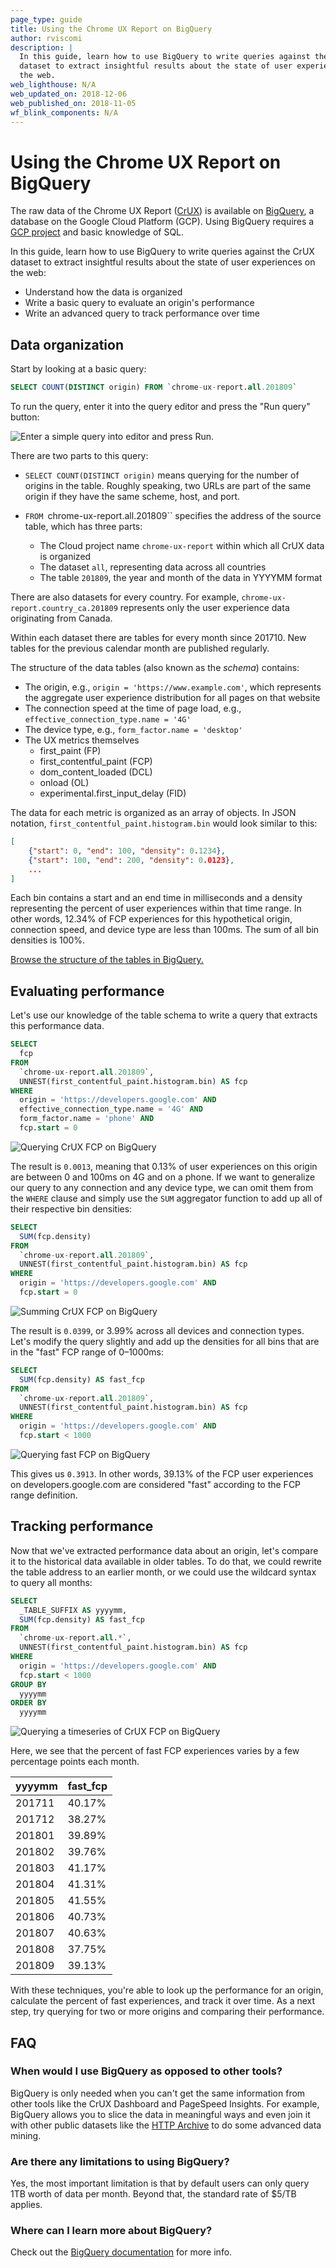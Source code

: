 ```yaml
---
page_type: guide
title: Using the Chrome UX Report on BigQuery
author: rviscomi
description: |
  In this guide, learn how to use BigQuery to write queries against the CrUX 
  dataset to extract insightful results about the state of user experiences on 
  the web.
web_lighthouse: N/A
web_updated_on: 2018-12-06
web_published_on: 2018-11-05
wf_blink_components: N/A
---
```


# Using the Chrome UX Report on BigQuery

The raw data of the Chrome UX Report 
([CrUX](https://developers.google.com/web/tools/chrome-user-experience-report/)) 
is available on 
[BigQuery](https://console.cloud.google.com/bigquery?p=chrome-ux-report), a 
database on the Google Cloud Platform (GCP). Using BigQuery requires a 
[GCP project](https://developers.google.com/web/tools/chrome-user-experience-report/getting-started#getting-started) 
and basic knowledge of SQL.

In this guide, learn how to use BigQuery to write queries against the CrUX 
dataset to extract insightful results about the state of user experiences on 
the web:

- Understand how the data is organized
- Write a basic query to evaluate an origin's performance
- Write an advanced query to track performance over time

## Data organization

Start by looking at a basic query:

```sql
SELECT COUNT(DISTINCT origin) FROM `chrome-ux-report.all.201809`
```

To run the query, enter it into the query editor and press the 
"Run query" button:

<img class="screenshot" src="./bigquery.png" alt="Enter a simple query into editor and press Run.">

There are two parts to this query:

- `SELECT COUNT(DISTINCT origin)` means querying for the number of origins in 
the table. Roughly speaking, two URLs are part of the same origin if they have 
the same scheme, host, and port.

- `FROM `chrome-ux-report.all.201809`` specifies the address of the source 
table, which has three parts:
  - The Cloud project name `chrome-ux-report` within which all CrUX data is organized
  - The dataset `all`, representing data across all countries
  - The table `201809`, the year and month of the data in YYYYMM format

There are also datasets for every country. For example, 
`chrome-ux-report.country_ca.201809` represents only the user experience data 
originating from Canada.

Within each dataset there are tables for every month since 201710. New tables 
for the previous calendar month are published regularly.

The structure of the data tables (also known as the _schema_) contains:

- The origin, e.g., `origin = 'https://www.example.com'`, which represents the 
aggregate user experience distribution for all pages on that website
- The connection speed at the time of page load, e.g., 
`effective_connection_type.name = '4G'`
- The device type, e.g., `form_factor.name = 'desktop'`
- The UX metrics themselves
  - first_paint (FP)
  - first_contentful_paint (FCP)
  - dom_content_loaded (DCL)
  - onload (OL)
  - experimental.first_input_delay (FID)

The data for each metric is organized as an array of objects. In JSON notation, 
`first_contentful_paint.histogram.bin` would look similar to this:

```json
[
	{"start": 0, "end": 100, "density": 0.1234},
	{"start": 100, "end": 200, "density": 0.0123},
	...
]
```

Each bin contains a start and an end time in milliseconds and a density 
representing the percent of user experiences within that time range. In other 
words, 12.34% of FCP experiences for this hypothetical origin, connection speed, 
and device type are less than 100ms. The sum of all bin densities is 100%.

[Browse the structure of the tables in BigQuery.](https://bigquery.cloud.google.com/table/chrome-ux-report:all.201809?tab=preview)

## Evaluating performance

Let's use our knowledge of the table schema to write a query that extracts this 
performance data.

```sql
SELECT
  fcp
FROM
  `chrome-ux-report.all.201809`,
  UNNEST(first_contentful_paint.histogram.bin) AS fcp
WHERE
  origin = 'https://developers.google.com' AND
  effective_connection_type.name = '4G' AND
  form_factor.name = 'phone' AND
  fcp.start = 0
```

<img class="screenshot" src="./bigquery_fcp.png" alt="Querying CrUX FCP on BigQuery">

The result is `0.0013`, meaning that 0.13% of user experiences on this origin 
are between 0 and 100ms on 4G and on a phone. If we want to generalize our 
query to any connection and any device type, we can omit them from the `WHERE` 
clause and simply use the `SUM` aggregator function to add up all of their 
respective bin densities:

```sql
SELECT
  SUM(fcp.density)
FROM
  `chrome-ux-report.all.201809`,
  UNNEST(first_contentful_paint.histogram.bin) AS fcp
WHERE
  origin = 'https://developers.google.com' AND
  fcp.start = 0
```

<img class="screenshot" src="./bigquery_fcp_sum.png" alt="Summing CrUX FCP on BigQuery">

The result is `0.0399`, or 3.99% across all devices and connection types. 
Let's modify the query slightly and add up the densities for all bins that are 
in the "fast" FCP range of 0–1000ms:

```sql
SELECT
  SUM(fcp.density) AS fast_fcp
FROM
  `chrome-ux-report.all.201809`,
  UNNEST(first_contentful_paint.histogram.bin) AS fcp
WHERE
  origin = 'https://developers.google.com' AND
  fcp.start < 1000
```

<img class="screenshot" src="./bigquery_fast_fcp.png" alt="Querying fast FCP on BigQuery">

This gives us `0.3913`. In other words, 39.13% of the FCP user experiences on 
developers.google.com are considered "fast" according to the FCP range 
definition.

## Tracking performance

Now that we've extracted performance data about an origin, let's compare it to 
the historical data available in older tables. To do that, we could rewrite the 
table address to an earlier month, or we could use the wildcard syntax to query 
all months:

```sql
SELECT
  _TABLE_SUFFIX AS yyyymm,
  SUM(fcp.density) AS fast_fcp
FROM
  `chrome-ux-report.all.*`,
  UNNEST(first_contentful_paint.histogram.bin) AS fcp
WHERE
  origin = 'https://developers.google.com' AND
  fcp.start < 1000
GROUP BY
  yyyymm
ORDER BY
  yyyymm
```

<img class="screenshot" src="./bigquery_timeseries.png" alt="Querying a timeseries of CrUX FCP on BigQuery">

Here, we see that the percent of fast FCP experiences varies by a few percentage 
points each month.

yyyymm | fast_fcp
-- | --
201711 | 40.17%
201712 | 38.27%
201801 | 39.89%
201802 | 39.76%
201803 | 41.17%
201804 | 41.31%
201805 | 41.55%
201806 | 40.73%
201807 | 40.63%
201808 | 37.75%
201809 | 39.13%

With these techniques, you're able to look up the performance for an origin, 
calculate the percent of fast experiences, and track it over time. 
As a next step, try querying for two or more origins and comparing their 
performance.

## FAQ

### When would I use BigQuery as opposed to other tools?

BigQuery is only needed when you can't get the same information from other tools 
like the CrUX Dashboard and PageSpeed Insights. For example, BigQuery allows you 
to slice the data in meaningful ways and even join it with other public datasets 
like the [HTTP Archive](https://httparchive.org/) to do some advanced data 
mining.

### Are there any limitations to using BigQuery?

Yes, the most important limitation is that by default users can only query 1TB 
worth of data per month. Beyond that, the standard rate of $5/TB applies.

### Where can I learn more about BigQuery?

Check out the [BigQuery documentation](https://cloud.google.com/bigquery/) for 
more info.
